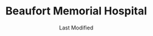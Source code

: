 ---
layout: location-page
date: Last Modified
description: "Local COVID-19 testing is available at Beaufort Memorial Hospital in Beaufort, South Carolina, USA."
permalink: "locations/south-carolina/beaufort/beaufort-memorial-hospital/"
tags:
  - locations
  - south-carolina
title: Beaufort Memorial Hospital
uniqueName: beaufort-memorial-hospital
state: South Carolina
stateAbbr: SC
hood: "Beaufort"
address: "955 Ribaut Rd"
city: "Beaufort"
zip: "29902"
zipsNearby: "31302 30415 31303 30424 31307 31308 31309 31312 31318 31320 30446 30449 31321 31322 31324 31326 31401 31402 31403 31404 31405 31406 31407 31408 31409 31410 31411 31412 31414 31415 31416 31418 31419 31420 31421 31329 30467 31328 29810 29901 29902 29903 29904 29905 29906 29907 29909 29910 29911 29916 29918 29939 29827 29921 29922 29923 29913 29924 29927 29915 29925 29926 29928 29938 29929 29931 29932 29933 29843 29934 29935 29912 29936 29920 29914 29940 29941 29846 29943 29849 29944 29945 29426 29432 29401 29402 29403 29404 29405 29406 29407 29409 29410 29412 29413 29414 29415 29416 29417 29418 29419 29420 29422 29423 29424 29425 29492 29435 29437 29438 29081 29439 29445 29446 29447 29448 29449 29451 29452 29455 29457 29456 29082 29464 29465 29466 29470 29471 29472 29474 29475 29477 29481 29482 29483 29484 29485 29487 29433 29488 29493" 
mapUrl: "http://maps.apple.com/?q=Beaufort+Memorial+Hospital&address=955+Ribaut+Rd,Beaufort,South+Carolina,29902"
locationType: Walk-in
phone: "877-532-6472"
website: "https://www.bmhsc.org/news/coronavirus-covid-19-preparations-and-recommendations"
onlineBooking: undefined
closed: undefined
closedUpdate: April 22nd, 2020
notes: "By appointment only."
days: Contact for hours of operation.
ctaMessage: Learn more
ctaUrl: "https://www.bmhsc.org/news/coronavirus-covid-19-preparations-and-recommendations"
---